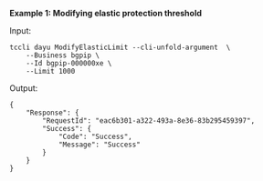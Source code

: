 **Example 1: Modifying elastic protection threshold**



Input: 

```
tccli dayu ModifyElasticLimit --cli-unfold-argument  \
    --Business bgpip \
    --Id bgpip-000000xe \
    --Limit 1000
```

Output: 
```
{
    "Response": {
        "RequestId": "eac6b301-a322-493a-8e36-83b295459397",
        "Success": {
            "Code": "Success",
            "Message": "Success"
        }
    }
}
```

